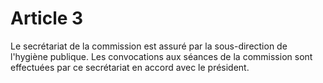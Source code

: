# Article 3

Le secrétariat de la commission est assuré par la sous-direction de l'hygiène publique. Les convocations aux séances de la commission sont effectuées par ce secrétariat en accord avec le président.
